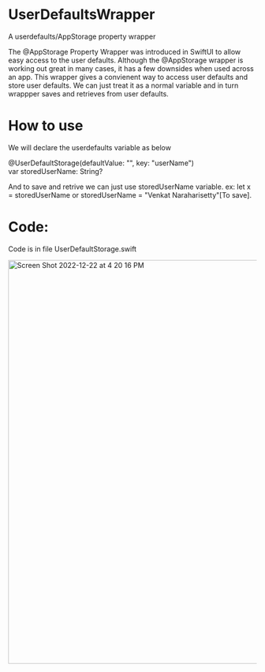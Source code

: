 # UserDefaultsWrapper
A userdefaults/AppStorage property wrapper

The @AppStorage Property Wrapper was introduced in SwiftUI to allow easy access to the user defaults. Although the @AppStorage wrapper is working out great in many cases, it has a few downsides when used across an app.
This wrapper gives a convienent way to access user defaults and store user defaults. We can just treat it as a normal variable and in turn wrappper saves and retrieves from user defaults.

# How to use
We will declare the userdefaults variable as below

 @UserDefaultStorage(defaultValue: "", key: "userName")<br />
 var storedUserName: String?
 
 And to save and retrive we can just use storedUserName variable. ex: let x = storedUserName or storedUserName = "Venkat Naraharisetty"[To save].
 
 # Code:
 Code is in file UserDefaultStorage.swift
 
 <img width="817" alt="Screen Shot 2022-12-22 at 4 20 16 PM" src="https://user-images.githubusercontent.com/41311647/209236037-d7d5941f-6e40-4578-93f8-b3f5a1fcc0ec.png">

 
